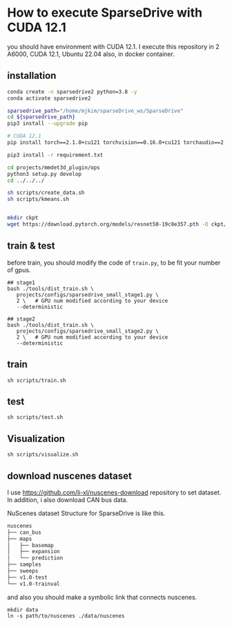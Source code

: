 # How to execute SparseDrive with CUDA 12.1

you should have environment with CUDA 12.1.
I execute this repository in 2 A6000, CUDA 12.1, Ubuntu 22.04 also, in docker container.

## installation

```bash
conda create -n sparsedrive2 python=3.8 -y
conda activate sparsedrive2

sparsedrive_path="/home/mjkim/sparseDrive_ws/SparseDrive"
cd ${sparsedrive_path}
pip3 install --upgrade pip

# CUDA 12.1
pip install torch==2.1.0+cu121 torchvision==0.16.0+cu121 torchaudio==2.1.0 --index-url https://download.pytorch.org/whl/cu121

pip3 install -r requirement.txt

cd projects/mmdet3d_plugin/ops
python3 setup.py develop
cd ../../../

sh scripts/create_data.sh
sh scripts/kmeans.sh


mkdir ckpt
wget https://download.pytorch.org/models/resnet50-19c8e357.pth -O ckpt/resnet50-19c8e357.pth
```

## train & test
before train, you should modify the code of `train.py`, to be fit your number of gpus.

```
## stage1
bash ./tools/dist_train.sh \
   projects/configs/sparsedrive_small_stage1.py \
   2 \   # GPU num modified according to your device
   --deterministic

## stage2
bash ./tools/dist_train.sh \
   projects/configs/sparsedrive_small_stage2.py \
   2 \   # GPU num modified according to your device
   --deterministic
```

## train
```
sh scripts/train.sh
```

## test
```
sh scripts/test.sh
```

## Visualization
```
sh scripts/visualize.sh

```

## download nuscenes dataset

I use https://github.com/li-xl/nuscenes-download repository to set dataset.  
In addition, i also download CAN bus data.  

NuScenes dataset Structure for SparseDrive is like this.  

```bash
nuscenes
├── can_bus
├── maps
│   ├── basemap
│   ├── expansion
│   └── prediction
├── samples
├── sweeps
├── v1.0-test
└── v1.0-trainval
```

and also you should make a symbolic link that connects nuscenes.
```
mkdir data
ln -s path/to/nuscenes ./data/nuscenes
```
